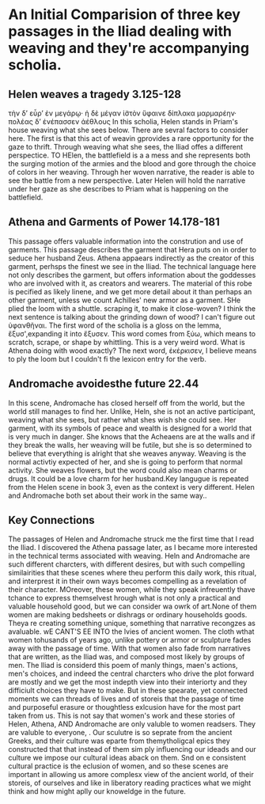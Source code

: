 # An Initial Comparision of three key passages in the Iliad dealing with weaving and they're accompanying scholia.
## Helen weaves a tragedy 3.125-128
τὴν δ’ εὗρ’ ἐν μεγάρῳ· ἡ δὲ μέγαν ἱ̈στὸν ὕφαινε
δίπλακα μαρμαρέην· πολέας δ’ ἐνέπασσεν ἀέθλους
In this scholia, Helen stands in Priam's house weaving what she sees below. There are sevral factors to consider here. The first is that this act of weavin gprovides a rare opportunity for the gaze to thrift. Through weaving what she sees, the Iliad offes a different perspectice. TO HElen, the battlefield is a a mess and she represents both the surging motion of the armies and the blood and gore through the choice of colors in her weaving. Through her woven narrative, the reader is able to see the battle from a new perspective. Later Helen will hold the narrative under her gaze as she describes to Priam what is happening on the battlefield. 
## Athena and Garments of Power 14.178-181
This passage offers valuable information into the constrution and use of garments. This passage describes the garment that Hera puts on in order to seduce her husband Zeus. Athena appaears indirectly as the creator of this garment, perhsps the finest we see in the Iliad. The technical language here not only describes the garment, but offers information about the goddesses who are involved with it, as creators and wearers. The material of this robe is pecified as likely linene, and we get more detail about it than perhaps an other garment, unless we count Achilles' new armor as a garment. SHe plied the loom with a shuttle. scraping it, to make it close-woven? I think the next sentence is talking about the grinding down of wood? I can't figure out ὑφανθῆναι.
The first word of the scholia is a gloss on the lemma, ἔξυσ',expanding it into ἔξυσεν. This word comes from ξύω, which means to scratch, scrape, or shape by whittling. This is a very weird word. What is Athena doing with wood exactly? The next word, ἐκέρκισεν, I believe means to ply the loom but I couldn't fi the lexicon entry for the verb.
## Andromache avoidesthe future 22.44
In this scene, Andromache has closed herself off from the world, but the world still manages to find her. Unlike, Heln, she is not an active participant, weaving what she sees, but rather what shes wish she could see. Her garment, with its symbols of peace and wealth is designed for a world that is very much in danger.  She knows that the Acheaens are at the walls and if they break the walls, her weaving will be futile, but she is so determined to believe that everything is alright that she weaves anyway. Weaving is the normal activtiy expected of her, and she is going to perform that normal activity. She weaves flowers, but the word could also mean charms or drugs. It could be a love charm for her husband.Key langugue is repeated from the Helen scene in book 3, even as the context is very different. Helen and Andromache both set about their work in the same way.. 
## Key Connections
The passages of Helen and Andromache struck me the first time that I read the Iliad. I discovered the Athena passage later, as I became more interested in the technical terms associated with weaving. Heln and Andromache are such different charcters, with different desires, but with such compelling similairities that these scenes where theu perform this daily work, this ritual, and interprest it in their own ways becomes compelling as a revelation of their character. MOreover, these women, while they speak infreuently thave tchance to express themselvest hrough what is not only a practical and valuable household good, but we can consider wa owrk of art.None of them women are making bedsheets or dishrags or ordinary households goods. Theya re creating something unique, something that narrative recongzes as avaluable. wE CANT'S EE INTO the lvies of ancient women. The cloth wthat women tohusands of years ago, unlike pottery or armor or sculpture fades away with the passage of time. With that women also fade from narratives that are written, as the Iliad was, and composed most likely by groups of  men. The Iliad is considerd this poem of manly things, maen's actions, men's choices, and indeed the central charcters who drive the plot forward are mostly and we get the most indepth view into their interiorty and they difficiult choices they have to make. But in these spearate, yet connected moments we can threads of lives and of storeis that the passage of time and purposeful erasure or thoughtless exlcusion have for the most part taken from us. This is not say that women's work and these stories of Helen, Athena, AND Andromache are only valuble to women readsers. They are valuble to everyone, . Our sculutre is so seprate from the ancient Greeks, and their culture was eparte from themytholigcal epics they constructed that  that instead of them sim ply influencing our ideads and our culture we impose our cultural ideas aback on them. Snd on e consistent cultural practice is the eclusion of women, and so these scenes are important in allowing us amore complesx view of the ancient world, of their storeis, of ourselves and like in liberatory reading practices what we might think and how might aplly our knoweldge in the future. 
